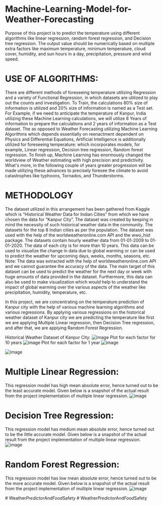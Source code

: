 # Machine-Learning-Model-for-Weather-Forecasting
Purpose of this project is to predict the temperature using different algorithms like linear regression, random forest regression, and Decision tree regression. The output value should be numerically based on multiple extra factors like maximum temperature, minimum temperature, cloud cover, humidity, and sun hours in a day, precipitation, pressure and wind speed.

# USE OF ALGORITHMS: 

There are different methods of foreseeing temperature utilizing Regression and a variety of Functional Regression, in which datasets are utilized to play out the counts and investigation. To Train, the calculations 80% size of information is utilized and 20% size of information is named as a Test set. For Example, if we need to anticipate the temperature of Kanpur, India utilizing these Machine Learning calculations, we will utilize 8 Years of information to prepare the calculations and 2 years of information as a Test dataset. The as opposed to Weather Forecasting utilizing Machine Learning Algorithms which depends essentially on reenactment dependent on Physics and Differential Equations, Artificial Intelligence is additionally utilized for foreseeing temperature: which incorporates models, for example, Linear regression, Decision tree regression, Random forest regression. To finish up, Machine Learning has enormously changed the worldview of Weather estimating with high precision and predictivity. What's more, in the following couple of years greater progression will be made utilizing these advances to precisely foresee the climate to avoid catastrophes like typhoons, Tornados, and Thunderstorms.

# METHODOLOGY

The dataset utilized in this arrangement has been gathered from Kaggle which is “Historical Weather Data for Indian Cities” from which we have chosen the data for “Kanpur City”. The dataset was created by keeping in mind the necessity of such historical weather data in the community. The datasets for the top 8 Indian cities as per the population. The dataset was used with the help of the worldweatheronline.com API and the wwo_hist package. The datasets contain hourly weather data from 01-01-2009 to 01-01-2020. The data of each city is for more than 10 years. This data can be used to visualize the change in data due to global warming or can be used to predict the weather for upcoming days, weeks, months, seasons, etc.
Note: The data was extracted with the help of worldweatheronline.com API and we cannot guarantee the accuracy of the data.
The main target of this dataset can be used to predict the weather for the next day or week with huge amounts of data provided in the dataset. Furthermore, this data can also be used to make visualization which would help to understand the impact of global warming over the various aspects of the weather like precipitation, humidity, temperature, etc. 

In this project, we are concentrating on the temperature prediction of Kanpur city with the help of various machine learning algorithms and various regressions. By applying various regressions on the historical weather dataset of Kanpur city we are predicting the temperature like first we are applying Multiple Linear regression, then Decision Tree regression, and after that, we are applying Random Forest Regression.

Historical Weather Dataset of Kanpur City:
![image](https://user-images.githubusercontent.com/52596651/125589083-a7755810-3748-4087-a412-5b69301a7c20.png)
Plot for each factor for 10 years
![image](https://user-images.githubusercontent.com/52596651/125589135-ae1bb587-359c-4230-827d-c04f79619f9a.png)
Plot for each factor for 1 year
![image](https://user-images.githubusercontent.com/52596651/125589162-07544c53-1553-4970-a7ae-603e85743cec.png)

![image](https://user-images.githubusercontent.com/52596651/125589327-8dfe449d-edda-4d8e-b61d-f24bc32fb656.png)

# Multiple Linear Regression: 
This regression model has high mean absolute error, hence turned out to be the least accurate model. Given below is a snapshot of the actual result from the project implementation of multiple linear regression. 
 ![image](https://user-images.githubusercontent.com/52596651/125589488-ccf7afe4-25a5-4f86-be31-fed1e77a75bb.png)

# Decision Tree Regression: 
This regression model has medium mean absolute error, hence turned out to be the little accurate model. Given below is a snapshot of the actual result from the project implementation of multiple linear regression. 
![image](https://user-images.githubusercontent.com/52596651/125589533-3e4493cc-875f-4308-8900-ec5a96a9781c.png)


# Random Forest Regression: 
This regression model has low mean absolute error, hence turned out to be the more accurate model. Given below is a snapshot of the actual result from the project implementation of multiple linear regression. 
![image](https://user-images.githubusercontent.com/52596651/125589563-082ac697-da74-40ac-81d6-08ecb51f766a.png)


#   W e a t h e r _ P r e d i c t o r _ A n d _ F o o d _ S a f e t y  
 #   W e a t h e r _ P r e d i c t o r _ A n d _ F o o d _ S a f e t y  
 